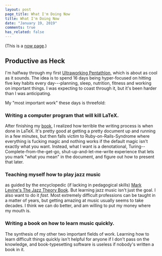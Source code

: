 ```yaml
---
layout: post
page_title: What I'm Doing Now
title: What I'm Doing Now
date: "January 19, 2019"
comments: true
has_related: false
---
```


(This is a [now page](https://nownownow.com/about).)


## Productive as Heck

I'm halfway through my first [Ultraworking
Pentathlon](https://www.ultraworking.com/pentathlon), which is about as cool as
it sounds. The idea is to spend 16 days being hyper-focused on hitting five key
habits every day---planning, sleep, nutrition, fitness and working on important
things. I was expecting to coast through it, but it's been harder than I was
anticipating.

My "most important work" these days is threefold:


### Writing a computer program that will kill LaTeX.

After finishing my [book][thinking], I realized how terrible the writing process
is when done in LaTeX. It's pretty good at getting a pretty document up and
running in a few minutes, but then falls victim to Ruby-on-Rails-Syndrome where
everything is fucking magic and nothing works if the default magic isn't exactly
what you want. Instead, what I want is a denotational,
Turing--Complete-from-the-get-go, shut-up-and-let-me-write experience that lets
you mark "what you mean" in the document, and figure out how to present that
later.

[thinking]: http://thinkingwithtypes.com


### Teaching myself how to play jazz music

as guided by the encyclopedic (if lacking in pedagogical skills) [Mark Levine's
The Jazz Theory Book][jazz].  But learning jazz music isn't just the goal. I
also want to do it *fast*.  Most extremely difficult professions can be taught
in a matter of years, but getting amazing at music usually seems to take
decades. I think we can do better, and am willing to put my money where my mouth
is.

[jazz]: https://www.ultraworking.com/pentathlon


### Writing a book on how to learn music quickly.

The synthesis of my other two important fields of work. Learning how to learn
difficult things quickly isn't helpful for anyone if I don't pass on the
knowledge, and book-typesetting software is useless if nobody's written a book
in it.

